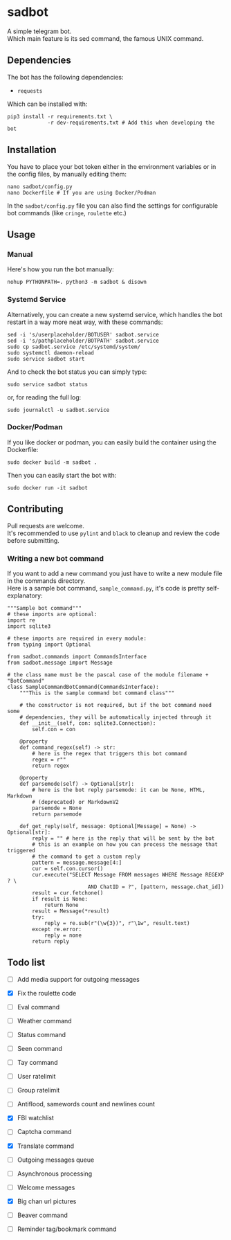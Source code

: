 # sadbot
A simple telegram bot.  
Which main feature is its sed command, the famous UNIX command.

## Dependencies
The bot has the following dependencies:
- `requests`

Which can be installed with:
```
pip3 install -r requirements.txt \
             -r dev-requirements.txt # Add this when developing the bot
```

## Installation
You have to place your bot token either in the environment variables or in the
config files, by manually editing them:
```
nano sadbot/config.py
nano Dockerfile # If you are using Docker/Podman
```
In the `sadbot/config.py` file you can also find the settings for configurable
bot commands (like `cringe`, `roulette` etc.)


## Usage
### Manual
Here's how you run the bot manually:  
```
nohup PYTHONPATH=. python3 -m sadbot & disown
```
### Systemd Service
Alternatively, you can create a new systemd service, which handles the bot
restart in a way more neat way, with these commands:
```
sed -i 's/userplaceholder/BOTUSER' sadbot.service
sed -i 's/pathplaceholder/BOTPATH' sadbot.service
sudo cp sadbot.service /etc/systemd/system/
sudo systemctl daemon-reload
sudo service sadbot start
```
And to check the bot status you can simply type:
```
sudo service sadbot status
```
or, for reading the full log:
```
sudo journalctl -u sadbot.service
```
### Docker/Podman
If you like docker or podman, you can easily build the container using the
Dockerfile:
```
sudo docker build -m sadbot .
```
Then you can easily start the bot with:
```
sudo docker run -it sadbot
```

## Contributing
Pull requests are welcome.  
It's recommended to use `pylint` and `black` to cleanup and review the
code before submitting.

### Writing a new bot command
If you want to add a new command you just have to write a new module file in the
commands directory.  
Here is a sample bot command, `sample_command.py`, it's code is pretty
self-explanatory:
```
"""Sample bot command"""
# these imports are optional:
import re
import sqlite3

# these imports are required in every module:
from typing import Optional

from sadbot.commands import CommandsInterface
from sadbot.message import Message

# the class name must be the pascal case of the module filename + "BotCommand"
class SampleCommandBotCommand(CommandsInterface):
    """This is the sample command bot command class"""

    # the constructor is not required, but if the bot command need some
    # dependencies, they will be automatically injected through it
    def __init__(self, con: sqlite3.Connection):
        self.con = con

    @property
    def command_regex(self) -> str:
        # here is the regex that triggers this bot command
        regex = r""
        return regex

    @property
    def parsemode(self) -> Optional[str]:
        # here is the bot reply parsemode: it can be None, HTML, Markdown
        # (deprecated) or MarkdownV2
        parsemode = None
        return parsemode

    def get_reply(self, message: Optional[Message] = None) -> Optional[str]:
        reply = "" # here is the reply that will be sent by the bot
        # this is an example on how you can process the message that triggered
        # the command to get a custom reply
        pattern = message.message[4:]
        cur = self.con.cursor()
        cur.execute("SELECT Message FROM messages WHERE Message REGEXP ? \
                          AND ChatID = ?", [pattern, message.chat_id])
        result = cur.fetchone()
        if result is None:
            return None
        result = Message(*result)
        try:
            reply = re.sub(r"(\w{3})", r"\1w", result.text)
        except re.error:
            reply = none
        return reply
```

## Todo list
- [ ] Add media support for outgoing messages
- [X] Fix the roulette code
- [ ] Eval command
- [ ] Weather command
- [ ] Status command
- [ ] Seen command
- [ ] Tay command
- [ ] User ratelimit
- [ ] Group ratelimit
- [ ] Antiflood, samewords count and newlines count
- [X] FBI watchlist
- [ ] Captcha command
- [X] Translate command
- [ ] Outgoing messages queue
- [ ] Asynchronous processing
- [ ] Welcome messages
- [X] Big chan url pictures
- [ ] Beaver command
- [ ] Reminder tag/bookmark command

